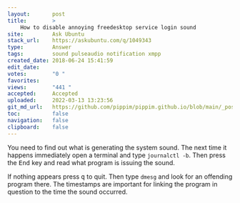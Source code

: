 ```yaml
---
layout:       post
title:        >
    How to disable annoying freedesktop service login sound
site:         Ask Ubuntu
stack_url:    https://askubuntu.com/q/1049343
type:         Answer
tags:         sound pulseaudio notification xmpp
created_date: 2018-06-24 15:41:59
edit_date:    
votes:        "0 "
favorites:    
views:        "441 "
accepted:     Accepted
uploaded:     2022-03-13 13:23:56
git_md_url:   https://github.com/pippim/pippim.github.io/blob/main/_posts/2018/2018-06-24-How-to-disable-annoying-freedesktop-service-login-sound.md
toc:          false
navigation:   false
clipboard:    false
---
```


You need to find out what is generating the system sound. The next time it happens immediately open a terminal and type `journalctl -b`. Then press the <kbd>End</kbd> key and read what program is issuing the sound.

If nothing appears press <kbd>q</kbd> to quit. Then type `dmesg` and look for an offending program there. The timestamps are important for linking the program in question to the time the sound occurred.
